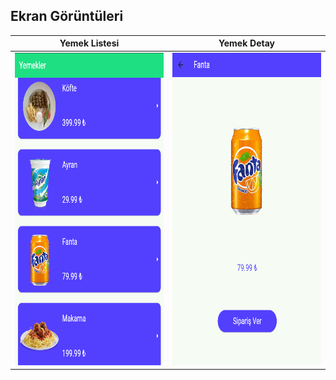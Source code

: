 ## Ekran Görüntüleri

| Yemek Listesi | Yemek Detay |
| ------------- | ----------- |
| <img src="https://github.com/GurbetKasbas/YemekUygulamasi/blob/master/assets/images/readme1.png" width="350" height="500" /> | <img src="https://github.com/GurbetKasbas/YemekUygulamasi/blob/master/assets/images/readme2.png" width="350" height="500" /> |

